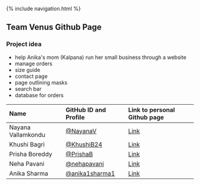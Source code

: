 {% include navigation.html %}
## Team Venus Github Page 

### Project idea
- help Anika's mom (Kalpana) run her small business through a website
- manage orders
- size guide
- contact page
- page outlining masks
- search bar
- database for orders


| Name | GitHub ID and Profile | Link to personal Github page |
|:-----|:----------------------|:-----------------------------|
| Nayana Vallamkondu | [@NayanaV](https://github.com/Nayanav)| [Link](https://nayanav.github.io/indiv.github.io/)|
| Khushi Bagri | [@KhushiB24](https://github.com/gigiguan)| [Link](https://khushib24.github.io/khushi12.github.io/)|
| Prisha Boreddy | [@PrishaB](https://github.com/PrishaB) | [Link](https://prishab.github.io/Individual_Repo2.0/)|
| Neha Pavani | [@nehapavani](https://github.com/nehapavani) | [Link](https://nehapavani.github.io/CSP-Tri-3/)|
| Anika Sharma | [@anika1sharma1](https://github.com/anika1sharma1) | [Link](https://anika1sharma1.github.io/AnikaIndi/)|


